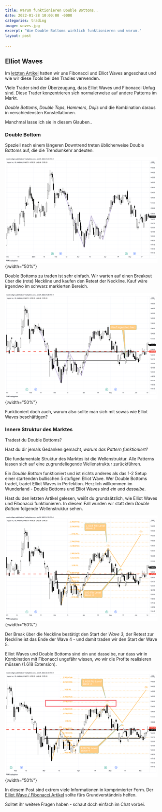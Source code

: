 ```yaml
---
title: Warum funktionieren Double Bottoms..
date: 2022-01-28 10:00:00 -0000
categories: trading
image: waves.jpg
excerpt: "Wie Double Bottoms wirklich funktionieren und warum."
layout: post

---
```



## Elliot Waves

Im [letzten Artikel](https://blogs.meinetradies.de/trading/2022/01/22/fibonacci.html) hatten wir uns Fibonacci und Elliot Waves angeschaut und wie wir diese
Tools bei den Tradies verwenden.

Viele Trader sind der Überzeugung, dass Elliot Waves und Fibonacci Unfug sind.
Diese Trader konzentrieren sich normalerweise auf andere Patterns im Markt.

_Double Bottoms_, _Double Tops_, _Hammers_, _Dojis_ und die Kombination daraus in verschiedensten Konstellationen.

Manchmal lasse ich sie in diesem Glauben..

### Double Bottom

Speziell nach einem längeren Downtrend treten üblicherweise Double Bottoms auf, die die
Trendumkehr andeuten.

![AAPL März 2021](/assets/images/elliot_waves/AAPL.png){:width="50%"}

Double Bottoms zu traden ist sehr einfach.
Wir warten auf einen Breakout über die (rote) Neckline und kaufen den Retest der Neckline.
Kauf wäre irgendwo im schwarz markierten Bereich.

![AAPL März 2021](/assets/images/elliot_waves/AAPL_2.png){:width="50%"}

Funktioniert doch auch, warum also sollte man sich mit sowas wie Elliot Waves beschäftigen?

### Innere Struktur des Marktes

Tradest du Double Bottoms?

Hast du dir jemals Gedanken gemacht, *warum das Pattern funktioniert?*

Die fundamentale Struktur des Marktes ist die Wellenstruktur. Alle Patterns lassen sich auf
eine zugrundeliegende Wellenstruktur zurückführen.

Ein *Double Bottom* funktioniert und ist nichts anderes als das 1-2 Setup einer startenden bullischen 5 stufigen Elliot Wave.
Wer Double Bottoms tradet, tradet Elliot Waves in Perfektion.
Herzlich willkommen im Wunderland - Double Bottoms und Elliot Waves sind _ein und dasselbe_.

Hast du den letzten Artikel gelesen, weißt du grundsätzlich, wie Elliot Waves und Fibonacci funktionieren.
In diesem Fall würden wir statt dem _Double Bottom_ folgende Wellenstruktur sehen.

![AAPL März 2021 - Wellenstruktur](/assets/images/elliot_waves/AAPL_3.png){:width="50%"}

Der Break über die Neckline bestätigt den Start der _Wave 3_, der Retest zur Neckline
ist das Ende der Wave 4 - und damit traden wir den Start der Wave 5.

Elliot Waves und Double Bottoms sind ein und dasselbe, nur dass wir in Kombination mit
Fibonacci ungefähr wissen, wo wir die Profite realisieren müssen (1.618 Extension).

![AAPL März 2021 - Wellenstruktur](/assets/images/elliot_waves/AAPL_4.png){:width="50%"}

In diesem Post sind extrem viele Informationen in komprimierter Form.
Der [Elliot Wave / Fibonacci Artikel](https://blogs.meinetradies.de/trading/2022/01/22/fibonacci.html)
sollte fürs Grundverständnis helfen.

Solltet ihr weitere Fragen haben - schaut doch einfach im Chat vorbei.

 <a class="button" href="https://twitter.com/tradies4good" rel="noopener noreferrer" target="_blank"><span
                  class="icon"><i class="fab fa-twitter"></i></span></a>
              <a class="button" href="https://www.youtube.com/channel/UCC8gKMvl_C45G82SuAyb4Yw"
                rel="noopener noreferrer" target="_blank"><span class="icon"><i class="fab fa-youtube"></i></span></a>
              <a class="button"
                href="https://join.slack.com/t/tradies-workspace/shared_invite/zt-o2j62ikw-u~UrfFso2fkMj3Ewgff6eQ"
                rel="noopener noreferrer" target="_blank"><span class="icon"><i class="fab fa-slack"></i></span></a>
              <a class="button" href="https://www.instagram.com/meinetradies/" rel="noopener noreferrer"
                target="_blank"><span class="icon"><i class="fab fa-instagram"></i></span></a>
